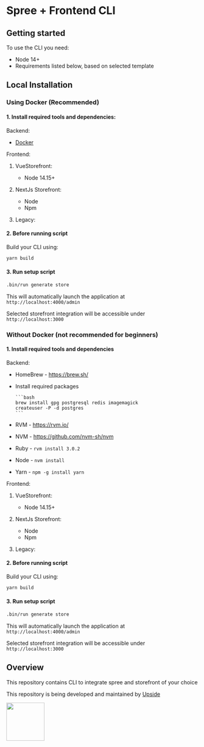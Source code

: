 # Spree + Frontend CLI

## Getting started
To use the CLI you need:
* Node 14+
* Requirements listed below, based on selected template

## Local Installation

### Using Docker (Recommended)
#### 1. Install required tools and dependencies:

Backend:
* [Docker](https://www.docker.com/community-edition#/download)

Frontend:
   
1. VueStorefront:
   * Node 14.15+

2. NextJs Storefront:
   * Node
   * Npm
3. Legacy:
#### 2. Before running script
Build your CLI using:
```bash
yarn build
```

#### 3. Run setup script

```bash
.bin/run generate store
```

This will automatically launch the application at `http://localhost:4000/admin`

Selected storefront integration will be accessible under `http://localhost:3000`

### Without Docker (not recommended for beginners)

#### 1. Install required tools and dependencies
Backend:
* HomeBrew - https://brew.sh/
* Install required packages

      ```bash
      brew install gpg postgresql redis imagemagick
      createuser -P -d postgres
      ```

* RVM - https://rvm.io/
* NVM - https://github.com/nvm-sh/nvm
* Ruby - `rvm install 3.0.2`
* Node - `nvm install`
* Yarn - `npm -g install yarn`

Frontend:

1. VueStorefront:
   * Node 14.15+

2. NextJs Storefront:
   * Node
   * Npm
3. Legacy:
#### 2. Before running script
Build your CLI using:

```bash
yarn build
```

#### 3. Run setup script

```bash
.bin/run generate store
```

This will automatically launch the application at `http://localhost:4000/admin`

Selected storefront integration will be accessible under `http://localhost:3000`

## Overview

This repository contains CLI to integrate spree and storefront of your choice

This repository is being developed and maintained by [Upside](https://upsidelab.io)

<a href="https://upsidelab.io"><img src="https://user-images.githubusercontent.com/6420475/141106487-333774a5-04b2-46a4-8367-7cb11e46906e.png" height="100px" /></a>
